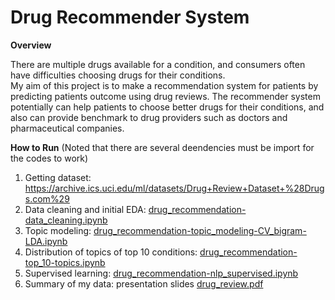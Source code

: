 # Drug Recommender System
  
__Overview__  
  
  
There are multiple drugs available for a condition, and consumers often have difficulties choosing drugs for their conditions.   
My aim of this project is to make a recommendation system for patients by predicting patients outcome using drug reviews. 
The recommender system potentially can help patients to choose better drugs for their conditions, and also can provide benchmark to drug providers such as doctors and pharmaceutical companies.  
  
__How to Run__  (Noted that there are several deendencies must be import for the codes to work)
1. Getting dataset: https://archive.ics.uci.edu/ml/datasets/Drug+Review+Dataset+%28Drugs.com%29  
2. Data cleaning and initial EDA: [drug_recommendation-data_cleaning.ipynb](https://github.com/jisong316/drug-recommendation/blob/master/drug_recommendation-data_cleaning.ipynb)  
3. Topic modeling: [drug_recommendation-topic_modeling-CV_bigram-LDA.ipynb](https://github.com/jisong316/drug-recommendation/blob/master/drug_recommendation-topic_modeling-CV_bigram-LDA.ipynb)  
4. Distribution of topics of top 10 conditions: [drug_recommendation-top_10-topics.ipynb](https://github.com/jisong316/drug-recommendation/blob/master/drug_recommendation-top_10-topics.ipynb)  
5. Supervised learning: [drug_recommendation-nlp_supervised.ipynb](https://github.com/jisong316/drug-recommendation/blob/master/drug_recommendation-nlp_supervised.ipynb)  
6. Summary of my data: presentation slides [drug_review.pdf](https://github.com/jisong316/drug-recommendation/blob/master/drug_review.pdf)

